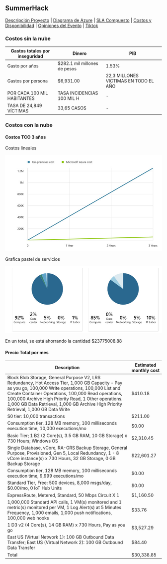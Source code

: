 ## SummerHack

[Descripción Proyecto](https://rene-cruz.github.io/InnovaHack/) | [Diagrama de Azure](https://rene-cruz.github.io/InnovaHack/diagrama.html) | [SLA Compuesto](https://rene-cruz.github.io/InnovaHack/sla.html) | [Costos y Disponibilidad](https://rene-cruz.github.io/InnovaHack/costos.html) | [Opiniones del Evento](https://rene-cruz.github.io/InnovaHack/opiniones.html) | [Tiktok](https://vm.tiktok.com/ZMdcK9Hhg/)

### Costos sin la nube

| Gastos totales por inseguridad | Dinero | PIB |
| ------------------------------ | ------ | --- |
| Gasto por años  | $282.1 mil millones de pesos | 1.53%|
| Gastos por persona | $6,931.00 | 22,3 MILLONES VICTIMAS EN TODO EL AÑO |
| POR CADA 100 MIL HABITANTES | TASA INCIDENCIAS 100 MIL H | - |
| TASA DE 24,849 VÍCTIMAS | 33,65 CASOS | - |


### Costos con la nube

#### Costos TCO 3 años
Costos lineales


![TCO image](https://github.com/Rene-Cruz/InnovaHack/blob/main/diagramaTCO.jpg)

Grafica pastel de servicios


![TCO graphic](https://github.com/Rene-Cruz/InnovaHack/blob/main/graficaPastel.jpg)

En un total, se está ahorrando la cantidad $23775008.88

#### Precio Total por mes
| Description | Estimated monthly cost |
|-----------|--------------|
| Block Blob Storage, General Purpose V2, LRS Redundancy, Hot Access Tier, 1,000 GB Capacity - Pay as you go, 100,000 Write operations, 100,000 List and Create Container Operations, 100,000 Read operations, 100,000 Archive High Priority Read, 1 Other operations. 1,000 GB Data Retrieval, 1,000 GB Archive High Priority Retrieval, 1,000 GB Data Write | $410.18 |
| S0 tier: 10,000 transactions | $211.00 |
| Consumption tier, 128 MB memory, 100 milliseconds execution time, 10,000 executions/mo | $0.00 |
| Basic Tier; 1 B2 (2 Core(s), 3.5 GB RAM, 10 GB Storage) x 730 Hours; Windows OS | $2,310.45 |
| Single Database, vCore, RA-GRS Backup Storage, General Purpose, Provisioned, Gen 5, Local Redundancy, 1 - 8 vCore instance(s) x 730 Hours, 32 GB Storage, 0 GB Backup Storage | $22,601.27 |
| Consumption tier, 128 MB memory, 100 milliseconds execution time, 9,999 executions/mo | $0.00 |
| Standard Tier, Free: 500 devices, 8,000 msgs/day, $0.00/mo, 0 IoT Hub Units | $0.00 |
| ExpressRoute, Metered, Standard, 50 Mbps Circuit X 1 | $1,160.50 |
| 1,000,000 Standard API calls, 1 VM(s) monitored and 1 metric(s) monitored per VM, 1 Log Alert(s) at 5 Minutes Frequency, 1,000 emails, 1,000 push notifications, 100,000 web hooks | $33.76 |
| 1 D3 v2 (4 Core(s), 14 GB RAM) x 730 Hours, Pay as you go | $3,527.29 |
| East US (Virtual Network 1): 100 GB Outbound Data Transfer; East US (Virtual Network 2): 100 GB Outbound Data Transfer | $84.40 |
| Total | $30,338.85 | 
